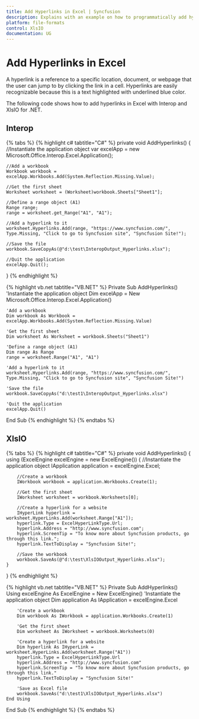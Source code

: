```yaml
---
title: Add Hyperlinks in Excel | Syncfusion
description: Explains with an example on how to programmatically add hyperlinks in Excel using Interop and XlsIO.
platform: file-formats
control: XlsIO
documentation: UG
---
```


# Add Hyperlinks in Excel

A hyperlink is a reference to a specific location, document, or webpage that the user can jump to by clicking the link in a cell. Hyperlinks are easily recognizable because this is a text highlighted with underlined blue color.

The following code shows how to add hyperlinks in Excel with Interop and XlsIO for .NET.

## Interop

{% tabs %}
{% highlight c# tabtitle="C#" %}
private void AddHyperlinks()
{
    //Instantiate the application object
    var excelApp = new Microsoft.Office.Interop.Excel.Application();

    //Add a workbook
    Workbook workbook = excelApp.Workbooks.Add(System.Reflection.Missing.Value);

    //Get the first sheet
    Worksheet worksheet = (Worksheet)workbook.Sheets["Sheet1"];

    //Define a range object (A1)
    Range range;
    range = worksheet.get_Range("A1", "A1");

    //Add a hyperlink to it
    worksheet.Hyperlinks.Add(range, "https://www.syncfusion.com/", Type.Missing, "Click to go to Syncfusion site", "Syncfusion Site!");

    //Save the file
    workbook.SaveCopyAs(@"d:\test\InteropOutput_Hyperlinks.xlsx");

    //Quit the application
    excelApp.Quit();
}
{% endhighlight %}

{% highlight vb.net tabtitle="VB.NET" %}
Private Sub AddHyperlinks()
    'Instantiate the application object
    Dim excelApp = New Microsoft.Office.Interop.Excel.Application()

    'Add a workbook
    Dim workbook As Workbook = excelApp.Workbooks.Add(System.Reflection.Missing.Value)

    'Get the first sheet
    Dim worksheet As Worksheet = workbook.Sheets("Sheet1")

    'Define a range object (A1)
    Dim range As Range
    range = worksheet.Range("A1", "A1")

    'Add a hyperlink to it
    worksheet.Hyperlinks.Add(range, "https://www.syncfusion.com/", Type.Missing, "Click to go to Syncfusion site", "Syncfusion Site!")

    'Save the file
    workbook.SaveCopyAs("d:\test1\InteropOutput_Hyperlinks.xlsx")

    'Quit the application
    excelApp.Quit()
End Sub
{% endhighlight %}
{% endtabs %}

## XlsIO

{% tabs %}
{% highlight c# tabtitle="C#" %}
private void AddHyperlinks()
{
    using (ExcelEngine excelEngine = new ExcelEngine())
    {
        //Instantiate the application object
        IApplication application = excelEngine.Excel;

        //Create a workbook
        IWorkbook workbook = application.Workbooks.Create(1);

        //Get the first sheet
        IWorksheet worksheet = workbook.Worksheets[0];

        //Create a hyperlink for a website
        IHyperLink hyperlink = worksheet.HyperLinks.Add(worksheet.Range["A1"]);
        hyperlink.Type = ExcelHyperLinkType.Url;
        hyperlink.Address = "http://www.syncfusion.com";
        hyperlink.ScreenTip = "To know more about Syncfusion products, go through this link.";
        hyperlink.TextToDisplay = "Syncfusion Site!";

        //Save the workbook
        workbook.SaveAs(@"d:\test\XlsIOOutput_Hyperlinks.xlsx");
    }
}
{% endhighlight %}

{% highlight vb.net tabtitle="VB.NET" %}
Private Sub AddHyperlinks()
    Using excelEngine As ExcelEngine = New ExcelEngine()
        'Instantiate the application object
        Dim application As IApplication = excelEngine.Excel

        'Create a workbook
        Dim workbook As IWorkbook = application.Workbooks.Create(1)

        'Get the first sheet
        Dim worksheet As IWorksheet = workbook.Worksheets(0)

        'Create a hyperlink for a website
        Dim hyperlink As IHyperLink = worksheet.HyperLinks.Add(worksheet.Range("A1"))
        hyperlink.Type = ExcelHyperLinkType.Url
        hyperlink.Address = "http://www.syncfusion.com"
        hyperlink.ScreenTip = "To know more about Syncfusion products, go through this link."
        hyperlink.TextToDisplay = "Syncfusion Site!"

        'Save as Excel file
        workbook.SaveAs("d:\test1\XlsIOOutput_Hyperlinks.xlsx")
    End Using
End Sub
{% endhighlight %}
{% endtabs %}
